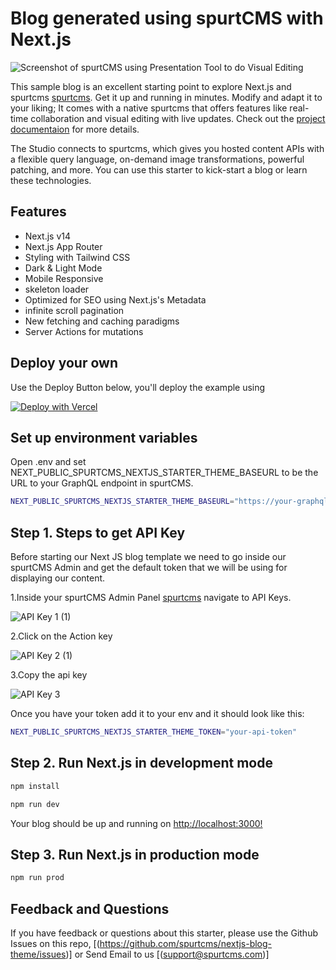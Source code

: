 # Blog generated using spurtCMS with Next.js 

![Screenshot of spurtCMS using Presentation Tool to do Visual Editing](https://dev.spurtcms.com/public/img/Cover%20image%20-%20Stories.jpg)


This sample blog is an excellent starting point to explore Next.js and spurtcms [spurtcms](https://dev.spurtcms.com). Get it up and running in minutes. Modify and adapt it to your liking;
It comes with a native spurtcms that offers features like real-time collaboration and visual editing with live updates. Check out the [project documentaion](https://dev.spurtcms.com/documentation) for more details.

The Studio connects to spurtcms, which gives you hosted content APIs with a flexible query language, on-demand image transformations, powerful patching, and more. You can use this starter to kick-start a blog or learn these technologies.

## Features

- Next.js v14
- Next.js App Router
- Styling with Tailwind CSS
- Dark & Light Mode
- Mobile Responsive
- skeleton loader 
- Optimized for SEO using Next.js's Metadata
- infinite scroll pagination
- New fetching and caching paradigms
- Server Actions for mutations







## Deploy your own

Use the Deploy Button below, you'll deploy the example using 

[![Deploy with Vercel](https://vercel.com/button)](https://vercel.com/new/clone?repository-url=https://github.com/spurtcms/nextjs-blog-theme&demo-title=nextjs-blog-theme&env=next_public_spurtcms_nextjs_starter_apikey)


## Set up environment variables

Open .env and set  NEXT_PUBLIC_SPURTCMS_NEXTJS_STARTER_THEME_BASEURL  to  be the URL to your GraphQL endpoint in spurtCMS. 
```bash
NEXT_PUBLIC_SPURTCMS_NEXTJS_STARTER_THEME_BASEURL="https://your-graphql-endpoint-url"
```

 
## Step 1. Steps to get API Key
 
 Before starting our Next JS blog template we need to go inside our spurtCMS Admin and get the default token that we will be using for displaying our content.

1.Inside your spurtCMS Admin Panel [spurtcms](https://dev.spurtcms.com) navigate to API Keys.

![API Key 1 (1)](https://github.com/user-attachments/assets/b3806e8f-1dcd-4f75-88fe-8366b3036d47)



2.Click on the Action key

![API Key 2 (1)](https://github.com/user-attachments/assets/7976ebe4-40f9-4c65-b99b-195e73ca2f9a)

3.Copy the api key

![API Key 3](https://github.com/user-attachments/assets/a3d34ac1-7243-4931-8a09-6c40c2d005b4)



Once you have your token add it to your env and it should look like this:





```bash
NEXT_PUBLIC_SPURTCMS_NEXTJS_STARTER_THEME_TOKEN="your-api-token"
```





## Step 2. Run Next.js in development mode
```bash
npm install 
```
```bash
npm run dev
```
Your blog should be up and running on [http://localhost:3000!](http://localhost:3000!)


## Step 3. Run Next.js in production mode
```bash
npm run prod
```

## Feedback and Questions
If you have feedback or questions about this starter, please use the Github Issues on this repo, [(https://github.com/spurtcms/nextjs-blog-theme/issues)]
or Send Email to us [(support@spurtcms.com)]

